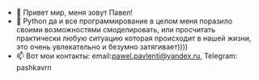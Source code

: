 - 👋 Привет мир, меня зовут Павел!
- 👀 Python да и все программирование в целом меня поразило своими возможностями смоделировать, или просчитать практически любую ситуацию которая происходит в нашей жизни, это очень увлекательно и безумно затягивает))))
- 📫 Вот мои контакты: email:pawel.pavlenti@yandex.ru, Telegram: pashkavrn
<!---
PashkaVRN/PashkaVRN is a ✨ special ✨ repository because its `README.md` (this file) appears on your GitHub profile.
You can click the Preview link to take a look at your changes.
--->
